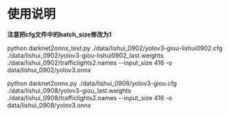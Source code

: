 # 使用说明

**注意把cfg文件中的batch_size修改为1**

python darknet2onnx_test.py ./data/lishui_0902/yolov3-giou-lishui0902.cfg ./data/lishui_0902/yolov3-giou-lishui0902_last.weights ./data/lishui_0902/trafficlights2.names --input_size 416 -o data/lishui_0902/yolov3.onnx


python darknet2onnx.py ./data/lishui_0908/yolov3-giou.cfg ./data/lishui_0908/yolov3-giou_last.weights ./data/lishui_0908/trafficlights2.names --input_size 416 -o data/lishui_0908/yolov3.onnx